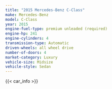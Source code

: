 ```yaml
---
title: "2015 Mercedes-Benz C-Class"
make: Mercedes-Benz
model: C-Class
year: 2015
engine-fuel-type: premium unleaded (required)
engine-hp: 241
engine-cylinders: 4
transmission-type: Automatic
driven-wheels: all wheel drive
number-of-doors: 4
market-category: Luxury
vehicle-size: Midsize
vehicle-style: Sedan
---
```


{{< car_info >}}
